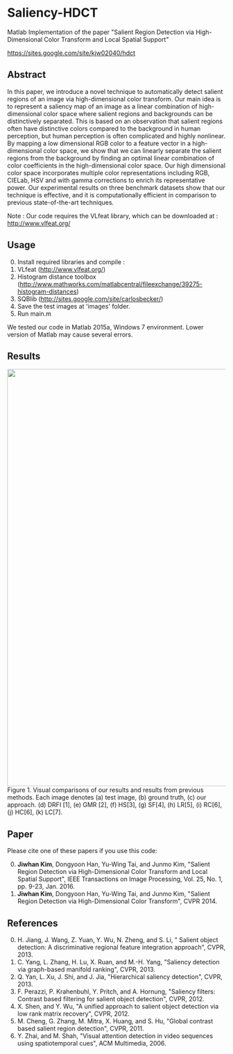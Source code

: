 # Saliency-HDCT
Matlab Implementation of the paper "Salient Region Detection via High-Dimensional Color Transform and Local Spatial Support" 

https://sites.google.com/site/kjw02040/hdct

## Abstract
In this paper, we introduce a novel technique to automatically detect salient regions of an image via high-dimensional color transform. Our main idea is to represent a saliency map of an image as a linear combination of high-dimensional color space where salient regions and backgrounds can be distinctively separated. This is based on an observation that salient regions often have distinctive colors compared to the background in human perception, but human perception is often complicated and highly nonlinear. By mapping a low dimensional RGB color to a feature vector in a high-dimensional color space, we show that we can linearly separate the salient regions from the background by finding an optimal linear combination of color coefficients in the high-dimensional color space. Our high dimensional color space incorporates multiple color representations including RGB, CIELab, HSV and with gamma corrections to enrich its representative power. Our experimental results on three benchmark datasets show that our technique is effective, and it is computationally efficient in comparison to previous state-of-the-art techniques.

Note : Our code requires the VLfeat library, which can be downloaded at : http://www.vlfeat.org/

## Usage

0. Install required libraries and compile :
 1. VLfeat (http://www.vlfeat.org/)
 2. Histogram distance toolbox (http://www.mathworks.com/matlabcentral/fileexchange/39275-histogram-distances)
 3. SQBlib (http://sites.google.com/site/carlosbecker/)
1. Save the test images at 'images' folder.
2. Run main.m

We tested our code in Matlab 2015a, Windows 7 environment.  Lower version of Matlab may cause several errors.

## Results

<img src="https://cloud.githubusercontent.com/assets/22743125/19303504/df0bc786-90a3-11e6-9058-05dfe89c765e.png" width="960">
Figure 1. Visual comparisons of our results and results from previous methods.  Each image denotes (a) test image, (b) ground truth, (c) our approach.  (d) DRFI [1], (e) GMR [2], (f) HS[3], (g) SF[4], (h) LR[5], (i) RC[6], (j) HC[6], (k) LC[7].


## Paper

Please cite one of these papers if you use this code:

0. **Jiwhan Kim**, Dongyoon Han, Yu-Wing Tai, and Junmo Kim, "Salient Region Detection via High-Dimensional Color Transform and Local Spatial Support", IEEE Transactions on Image Processing, Vol. 25, No. 1, pp. 9-23, Jan. 2016.
1. **Jiwhan Kim**, Dongyoon Han, Yu-Wing Tai, and Junmo Kim, "Salient Region Detection via High-Dimensional Color Transform", CVPR 2014.

## References
0. H. Jiang, J. Wang, Z. Yuan, Y. Wu, N. Zheng, and S. Li, " Salient object detection: A discriminative regional feature integration approach", CVPR, 2013.
1. C. Yang, L. Zhang, H. Lu, X. Ruan, and M.-H. Yang, "Saliency detection via graph-based manifold ranking", CVPR, 2013.
2. Q. Yan, L. Xu, J. Shi, and J. Jia, "Hierarchical saliency detection", CVPR, 2013.
3. F. Perazzi, P. Krahenbuhl, Y. Pritch, and A. Hornung, "Saliency filters: Contrast based filtering for salient object detection", CVPR, 2012.
4. X. Shen, and Y. Wu, "A unified approach to salient object detection via low rank matrix recovery", CVPR, 2012.
5. M. Cheng, G. Zhang, M. Mitra, X. Huang, and S. Hu, "Global contrast based salient region detection", CVPR, 2011.
6. Y. Zhai, and M. Shah, "Visual attention detection in video sequences using spatiotemporal cues", ACM Multimedia, 2006.
